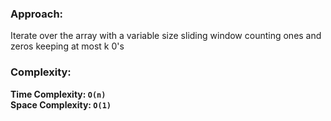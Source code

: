 ### Approach:
Iterate over the array with a variable size sliding window counting ones and zeros keeping at most k 0's
​
### Complexity:
**Time Complexity: `O(n)`**\
**Space Complexity: `O(1)`**
​